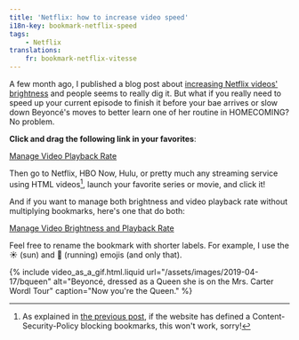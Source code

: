 ```yaml
---
title: 'Netflix: how to increase video speed'
i18n-key: bookmark-netflix-speed
tags:
    - Netflix
translations:
    fr: bookmark-netflix-vitesse
---
```


A few month ago, I published a blog post about [increasing Netflix videos' brightness](/notes/2018-08-bookmark-netflix-brightness/) and people seems to really dig it. But what if you really need to speed up your current episode to finish it before your bae arrives or slow down Beyoncé's moves to better learn one of her routine in HOMECOMING? No problem.

<!-- more -->

**Click and drag the following link in your favorites**:

<!-- nomicrotypo -->

<a href="javascript:(function(){var b=Number(prompt('Video playback rate?','1'))%7C%7C1;Array.from(document.getElementsByTagName('video')).forEach(function(a){a.playbackRate=b;a.play()})})();" title="Manage Video Playback Rate">Manage Video Playback Rate</a>

<!-- endnomicrotypo -->

Then go to Netflix, HBO Now, Hulu, or pretty much any streaming service using HTML videos[^1], launch your favorite series or movie, and click it!

[^1]: As explained in [the previous post](/notes/2018-08-bookmark-netflix-brightness/), if the website has defined a Content-Security-Policy blocking bookmarks, this won't work, sorry!

And if you want to manage both brightness and video playback rate without multiplying bookmarks, here's one that do both:

<!-- nomicrotypo --><a href="javascript:(function(){var c=Number(prompt('Video playback rate?','1'))%7C%7C1,a=prompt('Video brightness?','100%');a=/^\d+(\.\d+)?%$/.test(a)?a:'100%';Array.from(document.getElementsByTagName('video')).forEach(function(b){b.playbackRate=c;b.play();b.setAttribute('style',b.getAttribute('style')+'filter: brightness('+a+');')})})();" title="Manage Video Brightness and Playback Rate">Manage Video Brightness and Playback Rate</a><!-- endnomicrotypo -->

Feel free to rename the bookmark with shorter labels. For example, I use the ☀️ (sun) and 🏃‍ (running) emojis (and only that).

{% include video_as_a_gif.html.liquid
url="/assets/images/2019-04-17/bqueen"
alt="Beyoncé, dressed as a Queen she is on the Mrs. Carter Wordl Tour"
caption="Now you're the Queen."
%}
